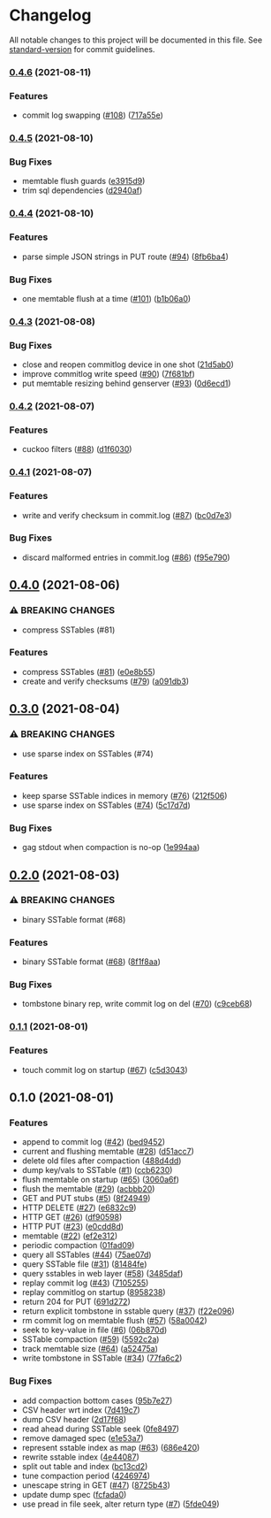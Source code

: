 # Changelog

All notable changes to this project will be documented in this file. See [standard-version](https://github.com/conventional-changelog/standard-version) for commit guidelines.

### [0.4.6](https://github.com/Terkwood/AugustDB/compare/v0.4.5...v0.4.6) (2021-08-11)


### Features

* commit log swapping ([#108](https://github.com/Terkwood/AugustDB/issues/108)) ([717a55e](https://github.com/Terkwood/AugustDB/commit/717a55e9df14622958aa417b4ef74823bab291cf))

### [0.4.5](https://github.com/Terkwood/AugustDB/compare/v0.4.4...v0.4.5) (2021-08-10)


### Bug Fixes

* memtable flush guards ([e3915d9](https://github.com/Terkwood/AugustDB/commit/e3915d9005c83b84fa18db59a9babb836b7f6b34))
* trim sql dependencies ([d2940af](https://github.com/Terkwood/AugustDB/commit/d2940af1200a701f51058c6cb03d8e45bc8e3f5c))

### [0.4.4](https://github.com/Terkwood/AugustDB/compare/v0.4.3...v0.4.4) (2021-08-10)


### Features

* parse simple JSON strings in PUT route ([#94](https://github.com/Terkwood/AugustDB/issues/94)) ([8fb6ba4](https://github.com/Terkwood/AugustDB/commit/8fb6ba4861203a4c20c7554980488dfb7df85788))


### Bug Fixes

* one memtable flush at a time ([#101](https://github.com/Terkwood/AugustDB/issues/101)) ([b1b06a0](https://github.com/Terkwood/AugustDB/commit/b1b06a0900ca30a42f91961977af44c2dd40a496))

### [0.4.3](https://github.com/Terkwood/AugustDB/compare/v0.4.2...v0.4.3) (2021-08-08)


### Bug Fixes

* close and reopen commitlog device in one shot ([21d5ab0](https://github.com/Terkwood/AugustDB/commit/21d5ab0c10be485575e92caa2017a9c236a32a96))
* improve commitlog write speed ([#90](https://github.com/Terkwood/AugustDB/issues/90)) ([7f681bf](https://github.com/Terkwood/AugustDB/commit/7f681bf8205220358c09cd88c6cc88cad67bee80))
* put memtable resizing behind genserver ([#93](https://github.com/Terkwood/AugustDB/issues/93)) ([0d6ecd1](https://github.com/Terkwood/AugustDB/commit/0d6ecd10ea7c981655e475d81432fa5eb9d08e37))

### [0.4.2](https://github.com/Terkwood/AugustDB/compare/v0.4.1...v0.4.2) (2021-08-07)


### Features

* cuckoo filters  ([#88](https://github.com/Terkwood/AugustDB/issues/88)) ([d1f6030](https://github.com/Terkwood/AugustDB/commit/d1f6030aee357a742b675d39b3d41e0224b3288c))

### [0.4.1](https://github.com/Terkwood/AugustDB/compare/v0.4.0...v0.4.1) (2021-08-07)


### Features

* write and verify checksum in commit.log ([#87](https://github.com/Terkwood/AugustDB/issues/87)) ([bc0d7e3](https://github.com/Terkwood/AugustDB/commit/bc0d7e351bf20d2928aa2b8af987a2ef638826ea))


### Bug Fixes

* discard malformed entries in commit.log ([#86](https://github.com/Terkwood/AugustDB/issues/86)) ([f95e790](https://github.com/Terkwood/AugustDB/commit/f95e790c577a54a6f9ae3e9e269463da50334e6c))

## [0.4.0](https://github.com/Terkwood/AugustDB/compare/v0.3.0...v0.4.0) (2021-08-06)


### ⚠ BREAKING CHANGES

* compress SSTables (#81)

### Features

* compress SSTables ([#81](https://github.com/Terkwood/AugustDB/issues/81)) ([e0e8b55](https://github.com/Terkwood/AugustDB/commit/e0e8b551f36dc7cff9968770ecad3d2a3a014152))
* create and verify checksums ([#79](https://github.com/Terkwood/AugustDB/issues/79)) ([a091db3](https://github.com/Terkwood/AugustDB/commit/a091db39e9f9644dad8d5092dedf624d2ef5b7c5))

## [0.3.0](https://github.com/Terkwood/AugustDB/compare/v0.2.0...v0.3.0) (2021-08-04)


### ⚠ BREAKING CHANGES

* use sparse index on SSTables (#74)

### Features

* keep sparse SSTable indices in memory ([#76](https://github.com/Terkwood/AugustDB/issues/76)) ([212f506](https://github.com/Terkwood/AugustDB/commit/212f5062e7088a81b4a75437594dfd8cc84a3f51))
* use sparse index on SSTables ([#74](https://github.com/Terkwood/AugustDB/issues/74)) ([5c17d7d](https://github.com/Terkwood/AugustDB/commit/5c17d7df873b83fbb603f2693fb71208841c4c52))


### Bug Fixes

* gag stdout when compaction is no-op ([1e994aa](https://github.com/Terkwood/AugustDB/commit/1e994aafd985af9f61665a4cbc52defd65b036ca))

## [0.2.0](https://github.com/Terkwood/AugustDB/compare/v0.1.1...v0.2.0) (2021-08-03)


### ⚠ BREAKING CHANGES

* binary SSTable format (#68)

### Features

* binary SSTable format ([#68](https://github.com/Terkwood/AugustDB/issues/68)) ([8f1f8aa](https://github.com/Terkwood/AugustDB/commit/8f1f8aa732b7e10496a656ac5c7b842dac1bb10d))


### Bug Fixes

* tombstone binary rep, write commit log on del ([#70](https://github.com/Terkwood/AugustDB/issues/70)) ([c9ceb68](https://github.com/Terkwood/AugustDB/commit/c9ceb68330c4e2832b864b6887e00c12ff95e387))

### [0.1.1](https://github.com/Terkwood/AugustDB/compare/v0.1.0...v0.1.1) (2021-08-01)


### Features

* touch commit log on startup ([#67](https://github.com/Terkwood/AugustDB/issues/67)) ([c5d3043](https://github.com/Terkwood/AugustDB/commit/c5d304325d47d3c3b919454f01fa4df43a2a8fe2))

## 0.1.0 (2021-08-01)


### Features

* append to commit log ([#42](https://github.com/Terkwood/AugustDB/issues/42)) ([bed9452](https://github.com/Terkwood/AugustDB/commit/bed9452a3623d81437c221d527cec2a7d4a4405a))
* current and flushing memtable ([#28](https://github.com/Terkwood/AugustDB/issues/28)) ([d51acc7](https://github.com/Terkwood/AugustDB/commit/d51acc733d90b1fa84b80e91c1c6c412d138eedb))
* delete old files after compaction ([488d4dd](https://github.com/Terkwood/AugustDB/commit/488d4dd2fbe387bb7ba2956064c2ce6c260a7059))
* dump key/vals to SSTable ([#1](https://github.com/Terkwood/AugustDB/issues/1)) ([ccb6230](https://github.com/Terkwood/AugustDB/commit/ccb62308d3a5a5a7eb2ae8e60acfdbb750cf4f0c))
* flush memtable on startup ([#65](https://github.com/Terkwood/AugustDB/issues/65)) ([3060a6f](https://github.com/Terkwood/AugustDB/commit/3060a6f8794d0a252f7dea8f342a0ac3f267832d))
* flush the memtable ([#29](https://github.com/Terkwood/AugustDB/issues/29)) ([acbbb20](https://github.com/Terkwood/AugustDB/commit/acbbb2094145b273bc44ddac7147dc87ca5d3f02))
* GET and PUT stubs ([#5](https://github.com/Terkwood/AugustDB/issues/5)) ([8f24949](https://github.com/Terkwood/AugustDB/commit/8f249495902e8316f40b0899eea55c0148c4ae7e))
* HTTP DELETE ([#27](https://github.com/Terkwood/AugustDB/issues/27)) ([e6832c9](https://github.com/Terkwood/AugustDB/commit/e6832c985fb040aff3835e749a1d61eeddf08f85))
* HTTP GET ([#26](https://github.com/Terkwood/AugustDB/issues/26)) ([df90598](https://github.com/Terkwood/AugustDB/commit/df905986f88a5a2d3c0156a1dfd29c6e32544509))
* HTTP PUT ([#23](https://github.com/Terkwood/AugustDB/issues/23)) ([e0cdd8d](https://github.com/Terkwood/AugustDB/commit/e0cdd8d261359ab238c4d24e21ee8f1ec3b7eb17))
* memtable ([#22](https://github.com/Terkwood/AugustDB/issues/22)) ([ef2e312](https://github.com/Terkwood/AugustDB/commit/ef2e3124e9b08dbc799c74e62da739150b65ca0c))
* periodic compaction ([01fad09](https://github.com/Terkwood/AugustDB/commit/01fad099c99e9c86ceee35f4d2d34cf13864e13a))
* query all SSTables ([#44](https://github.com/Terkwood/AugustDB/issues/44)) ([75ae07d](https://github.com/Terkwood/AugustDB/commit/75ae07d4c19f52962409340ba163819cdbd69833))
* query SSTable file ([#31](https://github.com/Terkwood/AugustDB/issues/31)) ([81484fe](https://github.com/Terkwood/AugustDB/commit/81484fe50f91126a6379f3bf6c330b8ca0ad60a7))
* query sstables in web layer ([#58](https://github.com/Terkwood/AugustDB/issues/58)) ([3485daf](https://github.com/Terkwood/AugustDB/commit/3485dafe391b2411d6c936fd34904648dbb783d9))
* replay commit log ([#43](https://github.com/Terkwood/AugustDB/issues/43)) ([7105255](https://github.com/Terkwood/AugustDB/commit/7105255bde60d221da5abef890832823d81193ed))
* replay commitlog on startup ([8958238](https://github.com/Terkwood/AugustDB/commit/89582383e5b8c7f54a4b2394af15054394015fc0))
* return 204 for PUT ([691d272](https://github.com/Terkwood/AugustDB/commit/691d272076bb568b21ecc4cf9fd18406db0c82d5))
* return explicit tombstone in sstable query ([#37](https://github.com/Terkwood/AugustDB/issues/37)) ([f22e096](https://github.com/Terkwood/AugustDB/commit/f22e096cd00a9089f62017e57b10b5cdbf7d0b94))
* rm commit log on memtable flush ([#57](https://github.com/Terkwood/AugustDB/issues/57)) ([58a0042](https://github.com/Terkwood/AugustDB/commit/58a0042a67237ef054b1faa4e18af4fc51201433))
* seek to key-value in file ([#6](https://github.com/Terkwood/AugustDB/issues/6)) ([06b870d](https://github.com/Terkwood/AugustDB/commit/06b870d80990b5222629fa0b31a02925403caf9c))
* SSTable compaction ([#59](https://github.com/Terkwood/AugustDB/issues/59)) ([5592c2a](https://github.com/Terkwood/AugustDB/commit/5592c2ab4fe1ee6b38d564b84ec8ab054f43daae))
* track memtable size ([#64](https://github.com/Terkwood/AugustDB/issues/64)) ([a52475a](https://github.com/Terkwood/AugustDB/commit/a52475a03b0c50170602658fd21641f37196f888))
* write tombstone in SSTable ([#34](https://github.com/Terkwood/AugustDB/issues/34)) ([77fa6c2](https://github.com/Terkwood/AugustDB/commit/77fa6c20aae674f3ac97e3d8b294c68f05f402a4))


### Bug Fixes

* add compaction bottom cases ([95b7e27](https://github.com/Terkwood/AugustDB/commit/95b7e2797398569005c210f47223bc64f4a14c8c))
* CSV header wrt index ([7d419c7](https://github.com/Terkwood/AugustDB/commit/7d419c738695b00be7acbaf86f25c8d9b8fb2d97))
* dump CSV header ([2d17f68](https://github.com/Terkwood/AugustDB/commit/2d17f6826990ab6cdc0c8a74f9b8042ab2339a9a))
* read ahead during SSTable seek ([0fe8497](https://github.com/Terkwood/AugustDB/commit/0fe84976c95da0597402019fca2bda990d905195))
* remove damaged spec ([e1e53a7](https://github.com/Terkwood/AugustDB/commit/e1e53a7d957ab97527e4aa4199f3e7169d652caa))
* represent sstable index as map ([#63](https://github.com/Terkwood/AugustDB/issues/63)) ([686e420](https://github.com/Terkwood/AugustDB/commit/686e420f0fdab9e7e36f26d9faf9a9efbf58ba71))
* rewrite sstable index ([4e44087](https://github.com/Terkwood/AugustDB/commit/4e44087a66dafe470068981236866e15fd94e3e7))
* split out table and index ([bc13cd2](https://github.com/Terkwood/AugustDB/commit/bc13cd2f655d310c3226150bfca719249310fa6f))
* tune compaction period ([4246974](https://github.com/Terkwood/AugustDB/commit/4246974151f3f033903f7751a8ea23a4c4f2434f))
* unescape string in GET ([#47](https://github.com/Terkwood/AugustDB/issues/47)) ([8725b43](https://github.com/Terkwood/AugustDB/commit/8725b43d5d90310b95dd5a7b792f9f5f0b7d770f))
* update dump spec ([fcfada0](https://github.com/Terkwood/AugustDB/commit/fcfada06d6bac8be87dc6544f0c19a40a25a254d))
* use pread in file seek, alter return type ([#7](https://github.com/Terkwood/AugustDB/issues/7)) ([5fde049](https://github.com/Terkwood/AugustDB/commit/5fde049955906e651062178e148a990930df4ab4))
